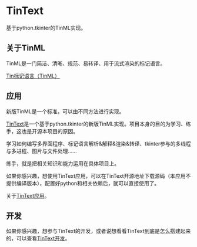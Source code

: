 # TinText

基于python.tkinter的TinML实现。

## 关于TinML

TinML是一门简洁、清晰、规范、易转译、用于流式渲染的标记语言。

[Tin标记语言（TinML）](tinml)

## 应用

新版TinML是一个标准，可以由不同方法进行实现。

[TinText](https://github.com/smart-space/tintext)是一个基于python.tkinter的新版TinML实现。项目本身的目的为学习、练手，这也是开源本项目的原因。

学习如何编写多界面程序、标记语言解析&解释&渲染&转译、tkinter参与的多线程与多进程、图片与文件处理……

练手，就是把相关知识和能力运用在具体项目上。

如果你感兴趣，想使用TinText应用，可以在TinText开源地址下载源码（本应用不提供编译版本），配置好python和相关依赖后，就可以直接使用了。

关于[TinText应用](app)。

## 开发

如果你感兴趣，想参与TinText的开发，或者说想看看TinText到底是怎么搭建起来的，可以查看[TinText开发](dev)。


